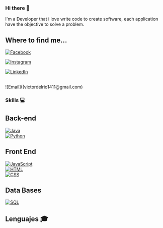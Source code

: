 ### Hi there 👋

I'm a Developer that i love write code to create software, each application have the objective to solve a problem.

## Where to find me...

[![Facebook](https://img.shields.io/badge/Facebook-@Victor_Del_Rio-1877F2?style=for-the-badge&logo=facebook&logoColor=white&labelColor=101010)](https://facebook.com/victor.98delrio)</br>

[![Instagram](https://img.shields.io/badge/Instagram-@victordelrior-E4405F?style=for-the-badge&logo=instagram&logoColor=white&labelColor=101010)](https://instagram.com/victordelrior)

[![LinkedIn](https://img.shields.io/badge/LinkedIn-Victor_Del_Rio-0077B5?style=for-the-badge&logo=linkedin&logoColor=white&labelColor=101010)](https://www.linkedin.com/in/v%C3%ADctor-del-r%C3%ADo-a21109214/)

</br>
![Email]((victordelrio1411@gmail.com)


### Skills :computer:

## Back-end
[![Java](https://img.shields.io/badge/Java-007396?style=for-the-badge&logo=JAVA&logoColor=white&labelColor=101010)]()</br>
[![Python](https://img.shields.io/badge/Python-007396?style=for-the-badge&logo=python&logoColor=white&labelColor=101010)]()

## Front End
[![JavaScript](https://img.shields.io/badge/JavaScript-F7DF1E?style=for-the-badge&logo=javascript&logoColor=white&labelColor=101010)]()</br>
[![HTML](https://img.shields.io/badge/HTML-ff8000?style=for-the-badge&logo=html5&logoColor=white&labelColor=101010)]()</br>
[![CSS](https://img.shields.io/badge/CSS-0a4fff?style=for-the-badge&logo=css3&logoColor=white&labelColor=101010)]()</br>

## Data Bases
[![SQL](https://img.shields.io/badge/SQL-4479A1?style=for-the-badge&logo=sql&logoColor=white&labelColor=101010)]()

## Lenguajes :mortar_board:



